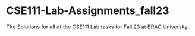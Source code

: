# CSE111-Lab-Assignments_fall23
The Solutions for all of the CSE111 Lab tasks for Fall 23 at BRAC University.
